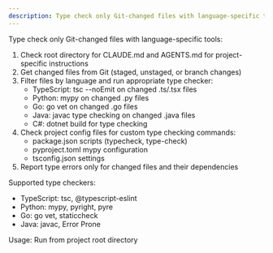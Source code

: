 ```yaml
---
description: Type check only Git-changed files with language-specific tools
---
```


Type check only Git-changed files with language-specific tools:

1. Check root directory for CLAUDE.md and AGENTS.md for project-specific instructions
2. Get changed files from Git (staged, unstaged, or branch changes)
3. Filter files by language and run appropriate type checker:
   - TypeScript: tsc --noEmit on changed .ts/.tsx files
   - Python: mypy on changed .py files
   - Go: go vet on changed .go files
   - Java: javac type checking on changed .java files
   - C#: dotnet build for type checking
4. Check project config files for custom type checking commands:
   - package.json scripts (typecheck, type-check)
   - pyproject.toml mypy configuration
   - tsconfig.json settings
5. Report type errors only for changed files and their dependencies

Supported type checkers:
- TypeScript: tsc, @typescript-eslint
- Python: mypy, pyright, pyre
- Go: go vet, staticcheck
- Java: javac, Error Prone

Usage: Run from project root directory
